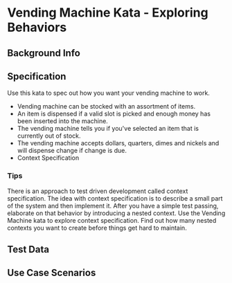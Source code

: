 # Vending Machine Kata - Exploring Behaviors

## Background Info

## Specification
Use this kata to spec out how you want your vending machine to work.
* Vending machine can be stocked with an assortment of items.
* An item is dispensed if a valid slot is picked and enough money has been inserted into the machine.
* The vending machine tells you if you've selected an item that is currently out of stock.
* The vending machine accepts dollars, quarters, dimes and nickels and will dispense change if change is due.
* Context Specification

### Tips
There is an approach to test driven development called context specification. 
The idea with context specification is to describe a small part of the system and then implement it. 
After you have a simple test passing, elaborate on that behavior by introducing a nested context.
Use the Vending Machine kata to explore context specification. 
Find out how many nested contexts you want to create before things get hard to maintain.

## Test Data

## Use Case Scenarios